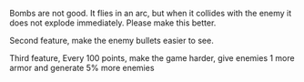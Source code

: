Bombs are not good. It flies in an arc, but when it collides with the enemy it does not explode immediately. Please make this better. 

Second feature, make the enemy bullets easier to see.

Third feature, Every 100 points, make the game harder, give enemies 1 more armor and generate 5% more enemies